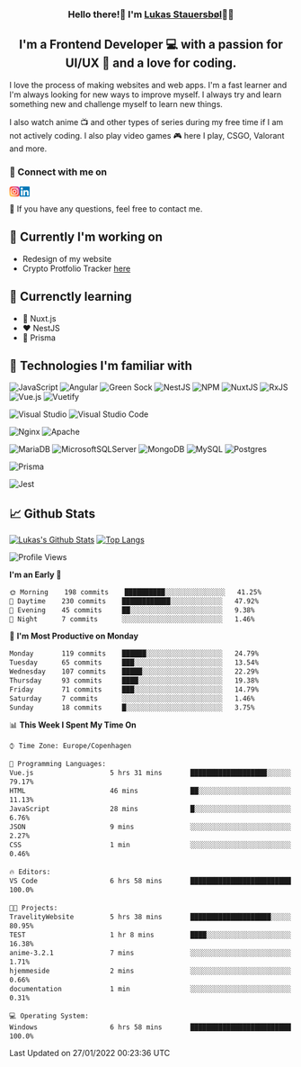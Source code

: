 <h3 align="center">
Hello there!👋 I'm <a target="_blank" href="https://lukasstauersboel.dk" rel="noreferrer">Lukas Stauersbøl</a>🙍‍♂️
</h3>

<h2 align="center">
I'm a Frontend Developer 💻 with a passion for UI/UX 🎨 and a love for coding.
</h2>

I love the process of making websites and web apps. I'm a fast learner and I'm always looking for new ways to improve myself.
I always try and learn something new and challenge myself to learn new things.

I also watch anime 📺 and other types of series during my free time if I am not actively coding. I also play video games 🎮 here I play, CSGO, Valorant and more.

### 🔗 Connect with me on
<a href="https://www.linkedin.com/in/lukas-stauersbol/"><img align="left" src="https://raw.githubusercontent.com/Slash1y/Slash1y/main/images/instagram.svg" alt="Lukas Stauersbøl | LinkedIn" width="18px"/></a>
<a href="https://www.instagram.com/lukas_stauersbol"><img align="left" src="https://raw.githubusercontent.com/Slash1y/Slash1y/main/images/linkedin.svg" alt="Lukas Stauersbøl | Instagram" width="18px"/></a>

</br>


💬 If you have any questions, feel free to contact me.

## 🔭 Currently I'm working on
- Redesign of my website
- Crypto Protfolio Tracker [here](https://github.com/thomasnyma/crypto-portfolio-tracker)


## 🌱 Currenctly learning
- 💚 Nuxt.js
- ❤ NestJS
- 💙 Prisma

## 💼 Technologies I'm familiar with
![JavaScript](https://img.shields.io/badge/javascript-%23323330.svg?style=for-the-badge&logo=javascript&logoColor=%23F7DF1E)
![Angular](https://img.shields.io/badge/angular-%23DD0031.svg?style=for-the-badge&logo=angular&logoColor=white)
![Green Sock](https://img.shields.io/badge/green%20sock-88CE02?style=for-the-badge&logo=greensock&logoColor=white)
![NestJS](https://img.shields.io/badge/nestjs-%23E0234E.svg?style=for-the-badge&logo=nestjs&logoColor=white)
![NPM](https://img.shields.io/badge/NPM-%23000000.svg?style=for-the-badge&logo=npm&logoColor=white)
![NuxtJS](https://img.shields.io/badge/Nuxt-black?style=for-the-badge&logo=nuxt.js&logoColor=white)
![RxJS](https://img.shields.io/badge/rxjs-%23B7178C.svg?style=for-the-badge&logo=reactivex&logoColor=white)
![Vue.js](https://img.shields.io/badge/vuejs-%2335495e.svg?style=for-the-badge&logo=vuedotjs&logoColor=%234FC08D)
![Vuetify](https://img.shields.io/badge/Vuetify-1867C0?style=for-the-badge&logo=vuetify&logoColor=AEDDFF)

![Visual Studio](https://img.shields.io/badge/Visual%20Studio-5C2D91.svg?style=for-the-badge&logo=visual-studio&logoColor=white)
![Visual Studio Code](https://img.shields.io/badge/Visual%20Studio%20Code-0078d7.svg?style=for-the-badge&logo=visual-studio-code&logoColor=white)

![Nginx](https://img.shields.io/badge/nginx-%23009639.svg?style=for-the-badge&logo=nginx&logoColor=white)
![Apache](https://img.shields.io/badge/apache-%23D42029.svg?style=for-the-badge&logo=apache&logoColor=white)

![MariaDB](https://img.shields.io/badge/MariaDB-003545?style=for-the-badge&logo=mariadb&logoColor=white)
![MicrosoftSQLServer](https://img.shields.io/badge/Microsoft%20SQL%20Sever-CC2927?style=for-the-badge&logo=microsoft%20sql%20server&logoColor=white)
![MongoDB](https://img.shields.io/badge/MongoDB-%234ea94b.svg?style=for-the-badge&logo=mongodb&logoColor=white)
![MySQL](https://img.shields.io/badge/mysql-%2300f.svg?style=for-the-badge&logo=mysql&logoColor=white)
![Postgres](https://img.shields.io/badge/postgres-%23316192.svg?style=for-the-badge&logo=postgresql&logoColor=white)

![Prisma](https://img.shields.io/badge/Prisma-3982CE?style=for-the-badge&logo=Prisma&logoColor=white)

![Jest](https://img.shields.io/badge/-jest-%23C21325?style=for-the-badge&logo=jest&logoColor=white)


## 📈 Github Stats
[![Lukas's Github Stats](https://github-readme-stats.vercel.app/api?username=slash1y&count_private=true&show_icons=true&theme=vue)](https://github.com/slash1y)
[![Top Langs](https://github-readme-stats.vercel.app/api/top-langs?username=slash1y&layout=compact&langs_count=8&theme=vue)](https://github.com/slash1y)


<!--START_SECTION:waka-->
![Profile Views](http://img.shields.io/badge/Profile%20Views-3-blue)

**I'm an Early 🐤** 

```text
🌞 Morning    198 commits    ██████████░░░░░░░░░░░░░░░   41.25% 
🌆 Daytime    230 commits    ████████████░░░░░░░░░░░░░   47.92% 
🌃 Evening    45 commits     ██░░░░░░░░░░░░░░░░░░░░░░░   9.38% 
🌙 Night      7 commits      ░░░░░░░░░░░░░░░░░░░░░░░░░   1.46%

```
📅 **I'm Most Productive on Monday** 

```text
Monday       119 commits    ██████░░░░░░░░░░░░░░░░░░░   24.79% 
Tuesday      65 commits     ███░░░░░░░░░░░░░░░░░░░░░░   13.54% 
Wednesday    107 commits    █████░░░░░░░░░░░░░░░░░░░░   22.29% 
Thursday     93 commits     ████░░░░░░░░░░░░░░░░░░░░░   19.38% 
Friday       71 commits     ███░░░░░░░░░░░░░░░░░░░░░░   14.79% 
Saturday     7 commits      ░░░░░░░░░░░░░░░░░░░░░░░░░   1.46% 
Sunday       18 commits     █░░░░░░░░░░░░░░░░░░░░░░░░   3.75%

```


📊 **This Week I Spent My Time On** 

```text
⌚︎ Time Zone: Europe/Copenhagen

💬 Programming Languages: 
Vue.js                   5 hrs 31 mins       ███████████████████░░░░░░   79.17% 
HTML                     46 mins             ██░░░░░░░░░░░░░░░░░░░░░░░   11.13% 
JavaScript               28 mins             █░░░░░░░░░░░░░░░░░░░░░░░░   6.76% 
JSON                     9 mins              ░░░░░░░░░░░░░░░░░░░░░░░░░   2.27% 
CSS                      1 min               ░░░░░░░░░░░░░░░░░░░░░░░░░   0.46%

🔥 Editors: 
VS Code                  6 hrs 58 mins       █████████████████████████   100.0%

🐱‍💻 Projects: 
TravelityWebsite         5 hrs 38 mins       ████████████████████░░░░░   80.95% 
TEST                     1 hr 8 mins         ████░░░░░░░░░░░░░░░░░░░░░   16.38% 
anime-3.2.1              7 mins              ░░░░░░░░░░░░░░░░░░░░░░░░░   1.71% 
hjemmeside               2 mins              ░░░░░░░░░░░░░░░░░░░░░░░░░   0.66% 
documentation            1 min               ░░░░░░░░░░░░░░░░░░░░░░░░░   0.31%

💻 Operating System: 
Windows                  6 hrs 58 mins       █████████████████████████   100.0%

```


 Last Updated on 27/01/2022 00:23:36 UTC
<!--END_SECTION:waka-->